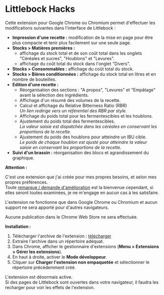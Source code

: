 # Littlebock Hacks

Cette extension pour Google Chrome ou Chromium permet d'effectuer les modifications suivantes dans l'interface de Littlebock :

- **Impression d'une recette :** modification de la mise en page pour être plus compacte et tenir plus facilement sur une seule page.
- **Stocks > Matières premières :** 
  - affichage du stock total et de son coût total dans les onglets "Céréales et sucres", "Houblons" et "Levures".
  - affichage du coût total du stock dans l'onglet "Divers".
- **Stocks > Consommables :** affichage du coût total du stock.
- **Stocks > Bières conditionnées :** affichage du stock total en litres et en nombre de bouteilles.
- **Edition d'une recette :**
  - Réorganisation des sections : "A propos", "Levures" et "Empâtage" avant la sélection des ingrédients.
  - Affichage d'un résumé des volumes de la recette.
  - Calcul et affichage du Relative Bitterness Ratio (RBR)  
_Un lien redirige vers un référentiel des RBR par style._
  - Affichage du poids total pour les fermentescibles et les houblons.
  - Ajustement du poids total des fermentescibles.  
_La valeur saisie est dispatchée dans les céréales en conservant les proportions de la recette._
  - Ajustement du poids des houblons pour atteindre un IBU cible.  
_Le poids de chaque houblon est ajusté pour atteindre la valeur saisie en conservant les proportions de la recette._
- **Suivi d'un brassin :** réorganisation des blocs et agrandissement du graphique.

**Attention :**

C'est une extension que j'ai créée pour mes propres besoins, et selon mes propres préférences.  
Toute [remarque / demande d'amélioration](https://github.com/bgaze/littlebock-hacks/issues) est la bienvenue cependant, si elles seront toutes examinées, je ne m'engage en aucun cas à les satisfaire.

L'extension ne fonctionne que dans Google Chrome ou Chromium et aucun support ne sera apporté pour d'autres navigateurs.

Aucune publication dans le Chrome Web Store ne sera effectuée.

**Installation :**

1. Télécharger l'archive de l'extension : [télécharger](https://github.com/bgaze/littlebock-hacks/archive/refs/heads/main.zip)
2. Extraire l'archive dans un répertoire adéquat.
3. Dans Chrome, afficher le gestionnaire d'extensions (**Menu > Extensions > Gérer les extensions**).
4. En haut à droite, activer le **Mode développeur**.
5. Cliquer sur **Charger l'extension non empaquetée** et sélectionner le répertoire précédemment créé.

L'extension est désormais active.  
Si des pages de Littlebock sont ouvertes dans votre navigateur, il faudra les recharger pour voir les effets de l'extension.